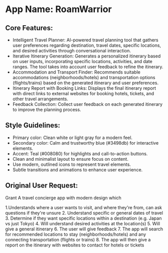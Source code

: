 # **App Name**: RoamWarrior

## Core Features:

- Intelligent Travel Planner: AI-powered travel planning tool that gathers user preferences regarding destination, travel dates, specific locations, and desired activities through conversational interaction.
- Iterative Itinerary Generation: Generates a personalized itinerary based on user inputs, incorporating specific locations, activities, and date ranges. The tool takes into account user feedback to refine the itinerary.
- Accommodation and Transport Finder: Recommends suitable accommodations (neighborhoods/hotels) and transportation options (flights/trains) based on the generated itinerary and user preferences.
- Itinerary Report with Booking Links: Displays the final itinerary report with direct links to external websites for booking hotels, tickets, and other travel arrangements.
- Feedback Collection: Collect user feedback on each generated itinerary to improve the planning process.

## Style Guidelines:

- Primary color: Clean white or light gray for a modern feel.
- Secondary color: Calm and trustworthy blue (#3498db) for interactive elements.
- Accent: Teal (#008080) for highlights and call-to-action buttons.
- Clean and minimalist layout to ensure focus on content.
- Use modern, outlined icons to represent travel elements.
- Subtle transitions and animations to enhance user experience.

## Original User Request:
Grant
A travel concierge app with modern design which

1.Understands where a user wants to visit, and where they're from, can ask questions if they're unsure
2. Understand specific or general dates of travel
3. Determine if they want specific locations within a destination (e.g. Japan vs just Tokyo)
4. Will understand desired activities at the location(s)
5. Will give a general itinerary
6. The user will give feedback
7. The app will search for recommended locations to stay (neighborhoods/hotels) and any connecting transportation (flights or trains)
8. The app will then give a report on the itinerary with websites to contact for hotels or tickets
  